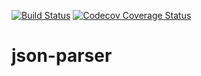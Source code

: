 [![Build Status](https://github.com/CapOfCave/json-parser/actions/workflows/maven.yml/badge.svg?branch=master)](https://github.com/CapOfCave/json-parser/actions?query=workflow%3A"Java+CI+with+maven"+branch%3Amaster)
[![Codecov Coverage Status](https://codecov.io/gh/CapOfCave/json-parser/branch/master/graph/badge.svg)](https://codecov.io/gh/CapOfCave/json-parser)

# json-parser
